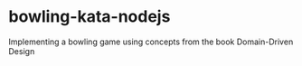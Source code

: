 # bowling-kata-nodejs 

Implementing a bowling game using concepts from the book Domain-Driven Design
